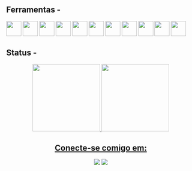 ## Ferramentas - 
<div>
  <img src="https://cdn.jsdelivr.net/gh/devicons/devicon/icons/c/c-line.svg" height="40" width="40">
  <img src="https://cdn.jsdelivr.net/gh/devicons/devicon/icons/cplusplus/cplusplus-line.svg" height="40" width="40">
  <img src="https://cdn.jsdelivr.net/gh/devicons/devicon/icons/csharp/csharp-line.svg" height="40" width="40">
  <img src="https://cdn.jsdelivr.net/gh/devicons/devicon/icons/python/python-original.svg" height="40" width="40">
  <img src="https://cdn.jsdelivr.net/gh/devicons/devicon/icons/javascript/javascript-original.svg" height="40" width="40">
  <img src="https://cdn.jsdelivr.net/gh/devicons/devicon/icons/css3/css3-original.svg" height="40" width="40">
  <img src="https://cdn.jsdelivr.net/gh/devicons/devicon/icons/html5/html5-original.svg" height="40" width="40">
  <img src="https://cdn.jsdelivr.net/gh/devicons/devicon/icons/mysql/mysql-original.svg" height="40" width="40">
  <img src="https://cdn.jsdelivr.net/gh/devicons/devicon/icons/haskell/haskell-original.svg" height="40" width="40">
  <img src="https://cdn.jsdelivr.net/gh/devicons/devicon/icons/visualstudio/visualstudio-plain.svg" height="40" width="40">
  <img src="https://cdn.jsdelivr.net/gh/devicons/devicon/icons/vscode/vscode-original.svg" height="40" width="40">
</div>

## Status - 

<div align="center">
  <a href="https://github.com/Lucaspm5">
  <img height="180em" src="https://github-readme-stats.vercel.app/api?username=Lucaspm5&show_icons=true&theme=radical&include_all_commits=true&count_private=true&bg_color=0D1117"/>
  <img height="180em" src="https://github-readme-stats.vercel.app/api/top-langs/?username=Lucaspm5&layout=compact&langs_count=7&theme=radical&bg_color=0D1117"/>
</div>

  
<div align="center">
  <h2>Conecte-se comigo em:</h2>
  <a href="https://www.beecrowd.com.br/judge/pt/users/friends/717707" target="_blank">
<img src="https://img.shields.io/badge/Beecrowd--yellow" ;></img></a>
</a>
  <a href="https://www.hackerrank.com/lucasemanuelpm5" target="_blank">
<img src="https://img.shields.io/badge/HackerRank--darkgreen" ;></img></a>
</a>
</div>
